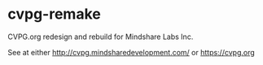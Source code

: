 # cvpg-remake
CVPG.org redesign and rebuild for Mindshare Labs Inc.

See at either http://cvpg.mindsharedevelopment.com/ or https://cvpg.org

